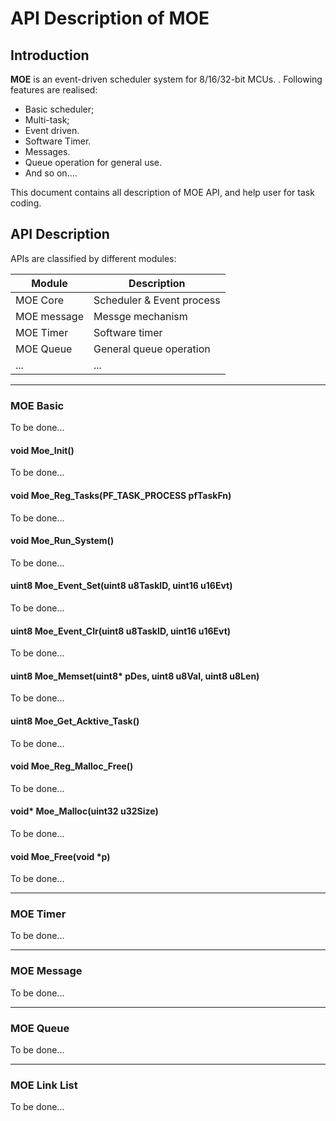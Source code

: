# API Description of MOE

## Introduction
**MOE** is an event-driven scheduler system for 8/16/32-bit MCUs. . Following features are realised:
- Basic scheduler;
- Multi-task;
- Event driven.
- Software Timer.
- Messages.
- Queue operation for general use.
- And so on....   

This document contains all description of MOE API, and help user for task coding.

## API Description
APIs are classified by different modules:

Module               | Description
-------------------- | -----------------------------
MOE Core             | Scheduler & Event process
MOE message          | Messge mechanism
MOE Timer            | Software timer
MOE Queue            | General queue operation
...                  | ...

------------

### MOE Basic
To be done...
#### void Moe_Init()
To be done...
#### void Moe_Reg_Tasks(PF_TASK_PROCESS pfTaskFn)
To be done...
#### void Moe_Run_System()
To be done...
#### uint8 Moe_Event_Set(uint8 u8TaskID, uint16 u16Evt)
To be done...
#### uint8 Moe_Event_Clr(uint8 u8TaskID, uint16 u16Evt)
To be done...
#### uint8 Moe_Memset(uint8* pDes, uint8 u8Val, uint8 u8Len)
To be done...
#### uint8 Moe_Get_Acktive_Task()
To be done...
#### void Moe_Reg_Malloc_Free()
To be done...
#### void* Moe_Malloc(uint32 u32Size)
To be done...
#### void Moe_Free(void *p)
To be done...   

------------   

### MOE Timer
To be done...   

------------   

### MOE Message
To be done...   

------------   

### MOE Queue
To be done...   

-------------   

### MOE Link List
To be done...
